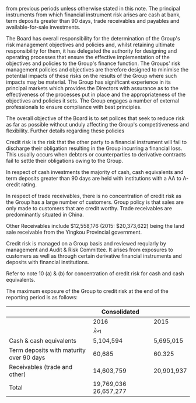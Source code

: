 from previous periods unless otherwise stated in this note. The principal instruments from which financial instrument risk arises are cash at bank, term deposits greater than 90 days, trade receivables and payables and available-for-sale investments.

The Board has overall responsibility for the determination of the Group's risk management objectives and policies and, whilst retaining ultimate responsibility for them, it has delegated the authority for designing and operating processes that ensure the effective implementation of the objectives and policies to the Group's finance function. The Groups' risk management policies and objectives are therefore designed to minimise the potential impacts of these risks on the results of the Group where such impacts may be material. The Group has significant experience in its principal markets which provides the Directors with assurance as to the effectiveness of the processes put in place and the appropriateness of the objectives and policies it sets. The Group engages a number of external professionals to ensure compliance with best principles.

The overall objective of the Board is to set polices that seek to reduce risk as far as possible without unduly affecting the Group's competitiveness and flexibility. Further details regarding these policies

Credit risk is the risk that the other party to a financial instrument will fail to discharge their obligation resulting in the Group incurring a financial loss. This usually occurs when debtors or counterparties to derivative contracts fail to settle their obligations owing to the Group.

In respect of cash investments the majority of cash, cash equivalents and term deposits greater than 90 days are held with institutions with a AA to A-credit rating.

In respect of trade receivables, there is no concentration of credit risk as the Group has a large number of customers. Group policy is that sales are only made to customers that are credit worthy. Trade receivables are predominantly situated in China.

Other Receivables include \$12,558,176 (2015: \$20,373,622) being the land sale receivable from the Yingkou Provincial government.

Credit risk is managed on a Group basis and reviewed reqularly by management and Audit & Risk Committee. It arises from exposures to customers as well as through certain derivative financial instruments and deposits with financial institutions.

Refer to note 10 (a) & (b) for concentration of credit risk for cash and cash equivalents.

The maximum exposure of the Group to credit risk at the end of the reporting period is as follows:

|                                          | Consolidated          |            |
|------------------------------------------|-----------------------|------------|
|                                          | 2016                  | 2015       |
|                                          | કેન                   |            |
| Cash & cash equivalents                  | 5,104,594             | 5,695,015  |
| Term deposits with maturity over 90 days | 60,685                | 60.325     |
| Receivables (trade and other)            | 14,603,759            | 20,901,937 |
| Total                                    | 19,769,036 26,657,277 |            |